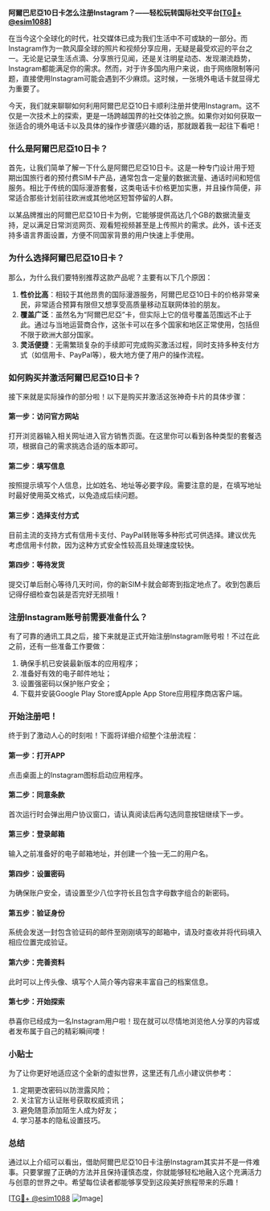 **阿爾巴尼亞10日卡怎么注册Instagram？——轻松玩转国际社交平台[[TG💪+ @esim1088](https://t.me/s/esim1088)]**

在当今这个全球化的时代，社交媒体已成为我们生活中不可或缺的一部分。而Instagram作为一款风靡全球的照片和视频分享应用，无疑是最受欢迎的平台之一。无论是记录生活点滴、分享旅行见闻，还是关注明星动态、发现潮流趋势，Instagram都能满足你的需求。然而，对于许多国内用户来说，由于网络限制等问题，直接使用Instagram可能会遇到不少麻烦。这时候，一张境外电话卡就显得尤为重要了。

今天，我们就来聊聊如何利用阿爾巴尼亞10日卡顺利注册并使用Instagram。这不仅是一次技术上的探索，更是一场跨越国界的社交体验之旅。如果你对如何获取一张适合的境外电话卡以及具体的操作步骤感兴趣的话，那就跟着我一起往下看吧！

### 什么是阿爾巴尼亞10日卡？

首先，让我们简单了解一下什么是阿爾巴尼亞10日卡。这是一种专门设计用于短期出国旅行者的预付费SIM卡产品，通常包含一定量的数据流量、通话时间和短信服务。相比于传统的国际漫游套餐，这类电话卡价格更加实惠，并且操作简便，非常适合那些计划前往欧洲或其他地区短暂停留的人群。

以某品牌推出的阿爾巴尼亞10日卡为例，它能够提供高达几个GB的数据流量支持，足以满足日常浏览网页、观看短视频甚至是上传照片的需求。此外，该卡还支持多语言界面设置，方便不同国家背景的用户快速上手使用。

### 为什么选择阿爾巴尼亞10日卡？

那么，为什么我们要特别推荐这款产品呢？主要有以下几个原因：

1. **性价比高**：相较于其他昂贵的国际漫游服务，阿爾巴尼亞10日卡的价格非常亲民，非常适合预算有限但又想享受高质量移动互联网体验的朋友。
2. **覆盖广泛**：虽然名为“阿爾巴尼亞”卡，但实际上它的信号覆盖范围远不止于此。通过与当地运营商合作，这张卡可以在多个国家和地区正常使用，包括但不限于欧洲大部分国家。
3. **灵活便捷**：无需繁琐复杂的手续即可完成购买激活过程，同时支持多种支付方式（如信用卡、PayPal等），极大地方便了用户的操作流程。

### 如何购买并激活阿爾巴尼亞10日卡？

接下来就是实际操作的部分啦！以下是购买并激活这张神奇卡片的具体步骤：

#### 第一步：访问官方网站
打开浏览器输入相关网址进入官方销售页面。在这里你可以看到各种类型的套餐选项，根据自己的需求挑选合适的版本即可。

#### 第二步：填写信息
按照提示填写个人信息，比如姓名、地址等必要字段。需要注意的是，在填写地址时最好使用英文格式，以免造成后续问题。

#### 第三步：选择支付方式
目前主流的支持方式有信用卡支付、PayPal转账等多种形式可供选择。建议优先考虑信用卡付款，因为这种方式安全性较高且处理速度较快。

#### 第四步：等待发货
提交订单后耐心等待几天时间，你的新SIM卡就会邮寄到指定地点了。收到包裹后记得仔细检查包装是否完好无损哦！

### 注册Instagram账号前需要准备什么？

有了可靠的通讯工具之后，接下来就是正式开始注册Instagram账号啦！不过在此之前，还有一些准备工作要做：

1. 确保手机已安装最新版本的应用程序；
2. 准备好有效的电子邮件地址；
3. 设置强密码以保护账户安全；
4. 下载并安装Google Play Store或Apple App Store应用程序商店客户端。

### 开始注册吧！

终于到了激动人心的时刻啦！下面将详细介绍整个注册流程：

#### 第一步：打开APP
点击桌面上的Instagram图标启动应用程序。

#### 第二步：同意条款
首次运行时会弹出用户协议窗口，请认真阅读后再勾选同意按钮继续下一步。

#### 第三步：登录邮箱
输入之前准备好的电子邮箱地址，并创建一个独一无二的用户名。

#### 第四步：设置密码
为确保账户安全，请设置至少八位字符长且包含字母数字组合的新密码。

#### 第五步：验证身份
系统会发送一封包含验证码的邮件至刚刚填写的邮箱中，请及时查收并将代码填入相应位置完成验证。

#### 第六步：完善资料
此时可以上传头像、填写个人简介等内容来丰富自己的档案信息。

#### 第七步：开始探索
恭喜你已经成为一名Instagram用户啦！现在就可以尽情地浏览他人分享的内容或者发布属于自己的精彩瞬间喽！

### 小贴士

为了让你更好地适应这个全新的虚拟世界，这里还有几点小建议供参考：

1. 定期更改密码以防泄露风险；
2. 关注官方认证账号获取权威资讯；
3. 避免随意添加陌生人成为好友；
4. 学习基本的隐私设置技巧。

### 总结

通过以上介绍可以看出，借助阿爾巴尼亞10日卡注册Instagram其实并不是一件难事。只要掌握了正确的方法并且保持谨慎态度，你就能够轻松地融入这个充满活力与创意的世界之中。希望每位读者都能够享受到这段美好旅程带来的乐趣！

[[TG💪+ @esim1088](https://t.me/s/esim1088) ![Image](https://i.postimg.cc/4NQfJmqS/Snipaste-2025-05-13-00-14-12.png)]